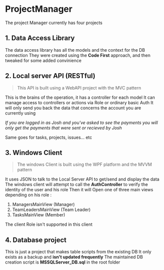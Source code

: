 # ProjectManager

The project Manager currently has four projects

## 1. Data Access Library
The data access library has all the models and the context for the DB connection
They were created using the **Code First** approach, and then tweaked for some added convinience

## 2. Local server API (RESTful)
>This API is built using a WebAPI project with the MVC pattern

This is the brains of the operation, it has a controller for each model
It can manage access to controllers or actions via Role or ordinary basic Auth
It will only send you back the data that concerns the account you are currently using

_If you are logged in as Josh and you've asked to see the payments you will only get the payments that were sent or recieved by Josh_

Same goes for tasks, projects, issues... etc

## 3. Windows Client
>The windows Client is built using the WPF platform and the MVVM pattern

It uses JSON to talk to the Local Server API to get/send and display the data
The windows client will attempt to call the **AuthController** to verify the identity of the user and his role
Then it will Open one of three main views depending on his role :

1. ManagersMainView 		(Manager)
2. TeamLeadersMainView 		(Team Leader)
3. TasksMainView		(Member)

The client Role isn't supported in this client

## 4. Database project
This is just a project that makes table scripts from the existing DB
It only exists as a backup and **isn't updated frequently**
The maintained DB creation script is **MSSQLServer_DB.sql** in the root folder


